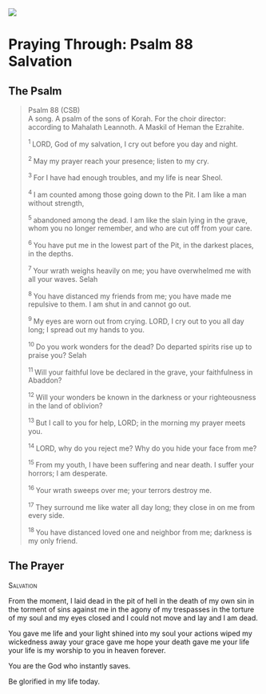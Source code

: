 <img class="intro-right" src="/images/art-paris-psalter.jpg">

# Praying Through: Psalm 88 Salvation

## The Psalm
>Psalm 88 (CSB)    
> A song. A psalm of the sons of Korah. For the choir director: according to Mahalath Leannoth. A Maskil of Heman the Ezrahite. 
>
><sup> 1 </sup> LORD, God of my salvation, I cry out before you day and night. 
>
><sup> 2 </sup> May my prayer reach your presence; listen to my cry. 
>
><sup> 3 </sup> For I have had enough troubles, and my life is near Sheol. 
>
><sup> 4 </sup> I am counted among those going down to the Pit. I am like a man without strength, 
>
><sup> 5 </sup> abandoned among the dead. I am like the slain lying in the grave, whom you no longer remember, and who are cut off from your care. 
>
><sup> 6 </sup> You have put me in the lowest part of the Pit, in the darkest places, in the depths. 
>
><sup> 7 </sup> Your wrath weighs heavily on me; you have overwhelmed me with all your waves. Selah 
>
><sup> 8 </sup> You have distanced my friends from me; you have made me repulsive to them. I am shut in and cannot go out. 
>
><sup> 9 </sup> My eyes are worn out from crying. LORD, I cry out to you all day long; I spread out my hands to you. 
>
><sup> 10 </sup> Do you work wonders for the dead? Do departed spirits rise up to praise you? Selah 
>
><sup> 11 </sup> Will your faithful love be declared in the grave, your faithfulness in Abaddon? 
>
><sup> 12 </sup> Will your wonders be known in the darkness or your righteousness in the land of oblivion? 
>
><sup> 13 </sup> But I call to you for help, LORD; in the morning my prayer meets you. 
>
><sup> 14 </sup> LORD, why do you reject me? Why do you hide your face from me? 
>
><sup> 15 </sup> From my youth, I have been suffering and near death. I suffer your horrors; I am desperate. 
>
><sup> 16 </sup> Your wrath sweeps over me; your terrors destroy me. 
>
><sup> 17 </sup> They surround me like water all day long; they close in on me from every side. 
>
><sup> 18 </sup> You have distanced loved one and neighbor from me; darkness is my only friend.

## The Prayer

<div style="font-variant: small-caps;">
Salvation
</div>


From the moment, I laid dead in the pit of hell
  in the death of my own sin
  in the torment of sins against me
  in the agony of my trespasses
  in the torture of my soul
  and my eyes closed
  and I could not move
  and lay
  and I am dead.

You gave me life
  and your light shined into my soul
  your actions wiped my wickedness away
  your grace gave me hope
  your death gave me your life
  your life is my worship to you in heaven forever.

You are the God
  who instantly saves.

Be glorified in my life today.
